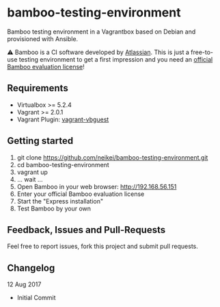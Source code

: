 # bamboo-testing-environment

Bamboo testing environment in a Vagrantbox based on Debian and provisioned with Ansible.

:warning: Bamboo is a CI software developed by [Atlassian](https://www.atlassian.com/). This is just a free-to-use testing environment to get a first impression and you need an [official Bamboo evaluation license](http://www.atlassian.com/ex/generatelicense.jspa?product=bamboo)!

## Requirements

- Virtualbox >= 5.2.4
- Vagrant >= 2.0.1
- Vagrant Plugin: [vagrant-vbguest](https://github.com/dotless-de/vagrant-vbguest)

## Getting started

1. git clone https://github.com/neikei/bamboo-testing-environment.git
2. cd bamboo-testing-environment
3. vagrant up
4. ... wait ...
5. Open Bamboo in your web browser: http://192.168.56.151
6. Enter your official Bamboo evaluation license
7. Start the "Express installation"
8. Test Bamboo by your own

## Feedback, Issues and Pull-Requests

Feel free to report issues, fork this project and submit pull requests.

## Changelog

12 Aug 2017

- Initial Commit